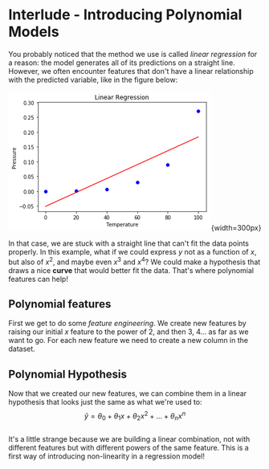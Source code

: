 # Interlude - Introducing Polynomial Models

You probably noticed that the method we use is called *linear regression* for a reason: the model generates all of its predictions on a straight line. However, we often encounter features that don't have a linear relationship with the predicted variable, like in the figure below:

![Non-linear relationship](../assets/polynomial_straight_line.png){width=300px}

In that case, we are stuck with a straight line that can't fit the data points properly. In this example, what if we could express $y$ not as a function of $x$, but also of $x^2$, and maybe even $x^3$ and $x^4$? We could make a hypothesis that draws a nice **curve** that would better fit the data. That's where polynomial features can help!

## Polynomial features
First we get to do some *feature engineering*. We create new features by raising our initial $x$ feature to the power of 2, and then 3, 4... as far as we want to go. For each new feature we need to create a new column in the dataset.

## Polynomial Hypothesis
Now that we created our new features, we can combine them in a linear hypothesis that looks just the same as what we're used to: 
$$
\hat{y} = \theta_0 + \theta_1 x  +\theta_2 x^{2} + \dots + \theta_n x^{n}
$$  
It's a little strange because we are building a linear combination, not with different features but with different powers of the same feature. This is a first way of introducing non-linearity in a regression model! 

